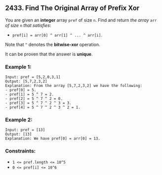 ## 2433. Find The Original Array of Prefix Xor

You are given an **integer** array ```pref``` of size ```n```. Find and return *the array* ```arr``` *of size* ```n``` *that satisfies*:

* ```pref[i] = arr[0] ^ arr[1] ^ ... ^ arr[i]```.

Note that ```^``` denotes the **bitwise-xor** operation.

It can be proven that the answer is **unique**.

### Example 1:
```
Input: pref = [5,2,0,3,1]
Output: [5,7,2,3,2]
Explanation: From the array [5,7,2,3,2] we have the following:
- pref[0] = 5.
- pref[1] = 5 ^ 7 = 2.
- pref[2] = 5 ^ 7 ^ 2 = 0.
- pref[3] = 5 ^ 7 ^ 2 ^ 3 = 3.
- pref[4] = 5 ^ 7 ^ 2 ^ 3 ^ 2 = 1.
```
### Example 2:
```
Input: pref = [13]
Output: [13]
Explanation: We have pref[0] = arr[0] = 13.
```

### Constraints:

* ```1 <= pref.length <= 10^5```
* ```0 <= pref[i] <= 10^6```